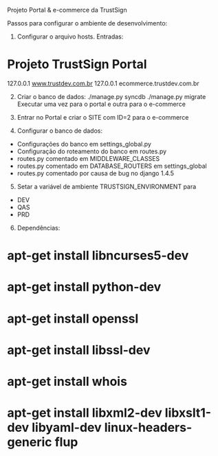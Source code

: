 Projeto Portal & e-commerce da TrustSign

Passos para configurar o ambiente de desenvolvimento:
1) Configurar o arquivo hosts. Entradas:
# Projeto TrustSign Portal
127.0.0.1       www.trustdev.com.br
127.0.0.1       ecommerce.trustdev.com.br

2) Criar o banco de dados:
./manage.py syncdb
./manage.py migrate
Executar uma vez para o portal e outra para o e-commerce

3) Entrar no Portal e criar o SITE com ID=2 para o e-commerce

4) Configurar o banco de dados:
  - Configurações do banco em settings_global.py
  - Configuração do roteamento do banco em routes.py
  - routes.py comentado em MIDDLEWARE_CLASSES
  - routes.py comentado em DATABASE_ROUTERS em settings_global
  - routes.py comentado por causa de bug no django 1.4.5

5) Setar a variável de ambiente TRUSTSIGN_ENVIRONMENT para
  - DEV
  - QAS
  - PRD

6) Dependências:
# apt-get install libncurses5-dev
# apt-get install python-dev
# apt-get install openssl
# apt-get install libssl-dev
# apt-get install whois
# apt-get install libxml2-dev libxslt1-dev libyaml-dev linux-headers-generic flup
